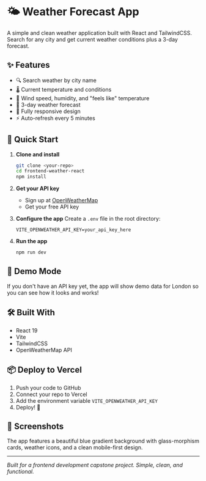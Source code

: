 # 🌤️ Weather Forecast App

A simple and clean weather application built with React and TailwindCSS. Search for any city and get current weather conditions plus a 3-day forecast.

## ✨ Features

- 🔍 Search weather by city name
- 🌡️ Current temperature and conditions
- 💨 Wind speed, humidity, and "feels like" temperature
- 📅 3-day weather forecast
- 📱 Fully responsive design
- ⚡ Auto-refresh every 5 minutes

## 🚀 Quick Start

1. **Clone and install**
   ```bash
   git clone <your-repo>
   cd frontend-weather-react
   npm install
   ```

2. **Get your API key**
   - Sign up at [OpenWeatherMap](https://openweathermap.org/api)
   - Get your free API key

3. **Configure the app**
   Create a `.env` file in the root directory:
   ```
   VITE_OPENWEATHER_API_KEY=your_api_key_here
   ```

4. **Run the app**
   ```bash
   npm run dev
   ```

## 🎯 Demo Mode

If you don't have an API key yet, the app will show demo data for London so you can see how it looks and works!

## 🛠️ Built With

- React 19
- Vite
- TailwindCSS
- OpenWeatherMap API

## 📦 Deploy to Vercel

1. Push your code to GitHub
2. Connect your repo to Vercel
3. Add the environment variable `VITE_OPENWEATHER_API_KEY`
4. Deploy! 🚀

## 📱 Screenshots

The app features a beautiful blue gradient background with glass-morphism cards, weather icons, and a clean mobile-first design.

---

*Built for a frontend development capstone project. Simple, clean, and functional.*